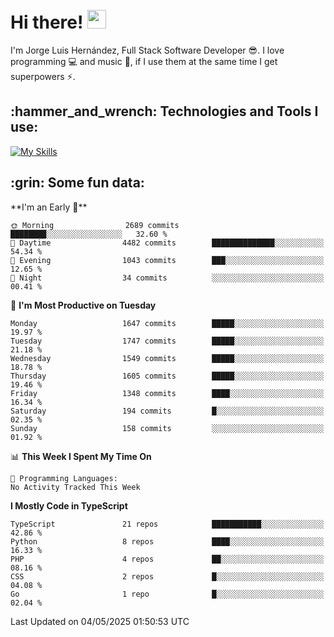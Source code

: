 <h1 align="left">
 <abc>
  <br>Hi there! <img src="https://user-images.githubusercontent.com/42378118/110234147-e3259600-7f4e-11eb-95be-0c4047144dea.gif" width="30"><br>
 </abc>
</h1>

I'm Jorge Luis Hernández, Full Stack Software Developer :sunglasses:. I love programming :computer: and music :musical_score:, if I use them at the same time I get superpowers :zap:. 


<h2 align="left">:hammer_and_wrench: Technologies and Tools I use:</h2>

[![My Skills](https://skillicons.dev/icons?i=js,ts,html,css,py,vue,react,next,nest,postgres,mysql)](https://skillicons.dev)

<h2 align="left">:grin: Some fun data:</h2>
<!--START_SECTION:waka-->
**I'm an Early 🐤** 

```text
🌞 Morning                2689 commits        ████████░░░░░░░░░░░░░░░░░   32.60 % 
🌆 Daytime                4482 commits        ██████████████░░░░░░░░░░░   54.34 % 
🌃 Evening                1043 commits        ███░░░░░░░░░░░░░░░░░░░░░░   12.65 % 
🌙 Night                  34 commits          ░░░░░░░░░░░░░░░░░░░░░░░░░   00.41 % 
```
📅 **I'm Most Productive on Tuesday** 

```text
Monday                   1647 commits        █████░░░░░░░░░░░░░░░░░░░░   19.97 % 
Tuesday                  1747 commits        █████░░░░░░░░░░░░░░░░░░░░   21.18 % 
Wednesday                1549 commits        █████░░░░░░░░░░░░░░░░░░░░   18.78 % 
Thursday                 1605 commits        █████░░░░░░░░░░░░░░░░░░░░   19.46 % 
Friday                   1348 commits        ████░░░░░░░░░░░░░░░░░░░░░   16.34 % 
Saturday                 194 commits         █░░░░░░░░░░░░░░░░░░░░░░░░   02.35 % 
Sunday                   158 commits         ░░░░░░░░░░░░░░░░░░░░░░░░░   01.92 % 
```


📊 **This Week I Spent My Time On** 

```text
💬 Programming Languages: 
No Activity Tracked This Week
```

**I Mostly Code in TypeScript** 

```text
TypeScript               21 repos            ███████████░░░░░░░░░░░░░░   42.86 % 
Python                   8 repos             ████░░░░░░░░░░░░░░░░░░░░░   16.33 % 
PHP                      4 repos             ██░░░░░░░░░░░░░░░░░░░░░░░   08.16 % 
CSS                      2 repos             █░░░░░░░░░░░░░░░░░░░░░░░░   04.08 % 
Go                       1 repo              █░░░░░░░░░░░░░░░░░░░░░░░░   02.04 % 
```




 Last Updated on 04/05/2025 01:50:53 UTC
<!--END_SECTION:waka-->
